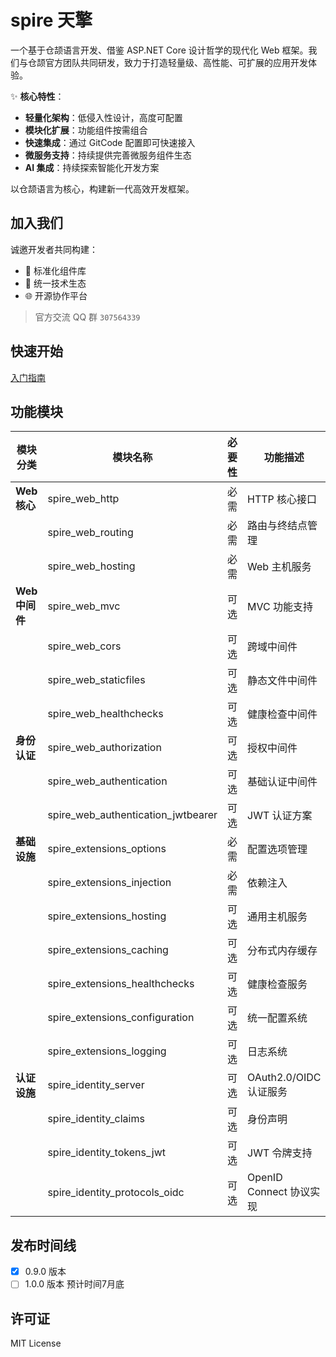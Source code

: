 # spire 天擎

一个基于仓颉语言开发、借鉴 ASP.NET Core 设计哲学的现代化 Web 框架。我们与仓颉官方团队共同研发，致力于打造轻量级、高性能、可扩展的应用开发体验。

✨ **核心特性**：

- **轻量化架构**：低侵入性设计，高度可配置
- **模块化扩展**：功能组件按需组合
- **快速集成**：通过 GitCode 配置即可快速接入
- **微服务支持**：持续提供完善微服务组件生态
- **AI 集成**：持续探索智能化开发方案

以仓颉语言为核心，构建新一代高效开发框架。

## 加入我们

诚邀开发者共同构建：

- 🧩 标准化组件库
- 🔗 统一技术生态
- 🌐 开源协作平台

> 官方交流 QQ 群 `307564339`

## 快速开始

[入门指南](https://gitcode.com/soulsoft/spire/tree/main/spire_web_quickstart)

## 功能模块

| 模块分类       | 模块名称                            | 必要性 | 功能描述                |
| -------------- | ----------------------------------- | ------ | ----------------------- |
| **Web 核心**   | spire_web_http                     | 必需   | HTTP 核心接口           |
|                | spire_web_routing                  | 必需   | 路由与终结点管理        |
|                | spire_web_hosting                  | 必需   | Web 主机服务            |
| **Web 中间件** | spire_web_mvc                      | 可选   | MVC 功能支持            |
|                | spire_web_cors              | 可选   | 跨域中间件          |
|                | spire_web_staticfiles              | 可选   | 静态文件中间件          |
|                | spire_web_healthchecks             | 可选   | 健康检查中间件          |
| **身份认证**   | spire_web_authorization            | 可选   | 授权中间件              |
|                | spire_web_authentication           | 可选   | 基础认证中间件          |
|                | spire_web_authentication_jwtbearer | 可选   | JWT 认证方案            |
| **基础设施**   | spire_extensions_options           | 必需   | 配置选项管理            |
|                | spire_extensions_injection         | 必需   | 依赖注入                |
|                | spire_extensions_hosting           | 可选   | 通用主机服务            |
|                | spire_extensions_caching           | 可选   | 分布式内存缓存          |
|                | spire_extensions_healthchecks      | 可选   | 健康检查服务            |
|                | spire_extensions_configuration     | 可选   | 统一配置系统            |
|                | spire_extensions_logging           | 可选   | 日志系统                |
| **认证设施**   | spire_identity_server              | 可选   | OAuth2.0/OIDC 认证服务  |
|                | spire_identity_claims              | 可选   | 身份声明                |
|                | spire_identity_tokens_jwt          | 可选   | JWT 令牌支持            |
|                | spire_identity_protocols_oidc      | 可选   | OpenID Connect 协议实现 |

## 发布时间线

- [x] 0.9.0 版本
- [ ] 1.0.0 版本 预计时间7月底

## 许可证

MIT License
